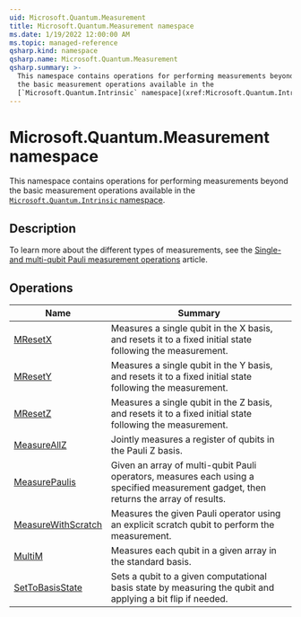```yaml
---
uid: Microsoft.Quantum.Measurement
title: Microsoft.Quantum.Measurement namespace
ms.date: 1/19/2022 12:00:00 AM
ms.topic: managed-reference
qsharp.kind: namespace
qsharp.name: Microsoft.Quantum.Measurement
qsharp.summary: >-
  This namespace contains operations for performing measurements beyond
  the basic measurement operations available in the
  [`Microsoft.Quantum.Intrinsic` namespace](xref:Microsoft.Quantum.Intrinsic).
---
```


# Microsoft.Quantum.Measurement namespace

This namespace contains operations for performing measurements beyond
the basic measurement operations available in the
[`Microsoft.Quantum.Intrinsic` namespace](xref:Microsoft.Quantum.Intrinsic).



## Description

To learn more about the different types of measurements, see the
[Single- and multi-qubit Pauli measurement operations](xref:microsoft.quantum.concepts.pauli)
article.
<!-- summaries -->

## Operations

| Name | Summary |
|------|---------|
|[MResetX](xref:Microsoft.Quantum.Measurement.MResetX) |Measures a single qubit in the X basis, and resets it to a fixed initial state following the measurement. |
|[MResetY](xref:Microsoft.Quantum.Measurement.MResetY) |Measures a single qubit in the Y basis, and resets it to a fixed initial state following the measurement. |
|[MResetZ](xref:Microsoft.Quantum.Measurement.MResetZ) |Measures a single qubit in the Z basis, and resets it to a fixed initial state following the measurement. |
|[MeasureAllZ](xref:Microsoft.Quantum.Measurement.MeasureAllZ) |Jointly measures a register of qubits in the Pauli Z basis. |
|[MeasurePaulis](xref:Microsoft.Quantum.Measurement.MeasurePaulis) |Given an array of multi-qubit Pauli operators, measures each using a specified measurement gadget, then returns the array of results. |
|[MeasureWithScratch](xref:Microsoft.Quantum.Measurement.MeasureWithScratch) |Measures the given Pauli operator using an explicit scratch qubit to perform the measurement. |
|[MultiM](xref:Microsoft.Quantum.Measurement.MultiM) |Measures each qubit in a given array in the standard basis. |
|[SetToBasisState](xref:Microsoft.Quantum.Measurement.SetToBasisState) |Sets a qubit to a given computational basis state by measuring the qubit and applying a bit flip if needed. |


<!-- /summaries -->
